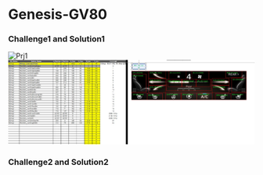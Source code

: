 # Genesis-GV80

### Challenge1 and Solution1
<img scr="./Img/GV80_prj1.jpg" width="450p" height="350px" title ="50px" alt="Prj1"></img>
![GV80_prj2](./Img/GV80_prj2.jpg)

### Challenge2 and Solution2